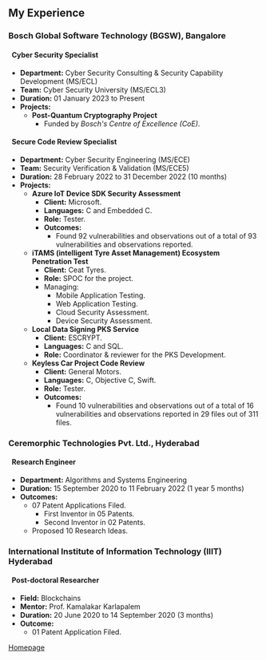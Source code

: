 <!--- load your font awesome icons for Font Awesome 5 --->
<link rel="stylesheet" href="https://maxcdn.bootstrapcdn.com/font-awesome/4.7.0/css/font-awesome.min.css">
<!--- load the theme js script after markdown-editor.min.js --->
<script src="/path/to/js/themes/fa5/theme.js"></script>

## My Experience

### **Bosch Global Software Technology (BGSW), Bangalore**

#### <i class="fa fa-shield fa-rotate-270"></i> &nbsp; **Cyber Security Specialist**

- **Department:** Cyber Security Consulting & Security Capability Development (MS/ECL)
- **Team:** Cyber Security University (MS/ECL3)
- **Duration:** 01 January 2023 to Present
- **Projects:**
   - **Post-Quantum Cryptography Project**
      - Funded by *Bosch's Centre of Excellence (CoE)*.

#### <i class="fa fa-shield fa-rotate-270"></i> &nbsp; **Secure Code Review Specialist**
- **Department:** Cyber Security Engineering (MS/ECE)
- **Team:** Security Verification & Validation (MS/ECE5)
- **Duration:** 28 February 2022 to 31 December 2022 (10 months)
- **Projects:**
   - **Azure IoT Device SDK Security Assessment**
      - **Client:** Microsoft.
      - **Languages:** C and Embedded C.
      - **Role:** Tester.
      - **Outcomes:**
         - Found 92 vulnerabilities and observations out of a total of 93 vulnerabilities and observations reported.
   - **iTAMS (intelligent Tyre Asset Management) Ecosystem Penetration Test**
      - **Client:** Ceat Tyres.
      - **Role:** SPOC for the project.
      - Managing:
         - Mobile Application Testing.
         - Web Application Testing.
         - Cloud Security Assessment.
         - Device Security Assessment.
   - **Local Data Signing PKS Service**
      - **Client:** ESCRYPT.
      - **Languages:** C and SQL.
      - **Role:** Coordinator & reviewer for the PKS Development.
   - **Keyless Car Project Code Review**
      - **Client:** General Motors.
      - **Languages:** C, Objective C, Swift.
      - **Role:** Tester.
      - **Outcomes:**
         - Found 10 vulnerabilities and observations out of a total of 16 vulnerabilities and observations reported in 29 files out of 311 files.

### Ceremorphic Technologies Pvt. Ltd., Hyderabad

#### <i class="fa fa-shield fa-rotate-270"></i> &nbsp; **Research Engineer**
- **Department:** Algorithms and Systems Engineering
- **Duration:** 15 September 2020 to 11 February 2022 (1 year 5 months)
- **Outcomes:**
   - 07 Patent Applications Filed.
      - First Inventor in 05 Patents.
      - Second Inventor in 02 Patents.
   - Proposed 10 Research Ideas.

### International Institute of Information Technology (IIIT) Hyderabad

#### <i class="fa fa-shield fa-rotate-270"></i> &nbsp; **Post-doctoral Researcher**
- **Field:** Blockchains
- **Mentor:** Prof. Kamalakar Karlapalem
- **Duration:** 20 June 2020 to 14 September 2020 (3 months)
- **Outcome:**
   - 01 Patent Application Filed.

[<i class="fa fa-arrow-circle-left"></i> Homepage](index)
